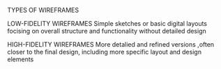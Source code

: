  TYPES OF WIREFRAMES


LOW-FIDELITY WIREFRAMES 
Simple sketches or basic digital layouts focising on overall structure and functionality without detailed design

HIGH-FIDELITY WIREFRAMES
More detalied and refined versions ,often closer to the final design, including more specific layout and design elements
